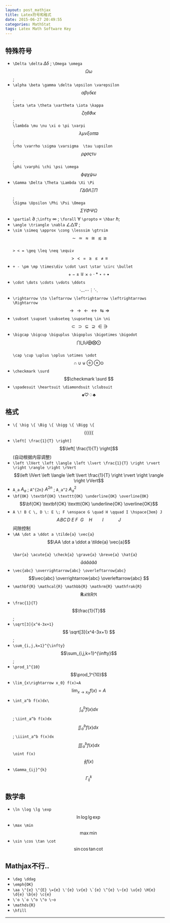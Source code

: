 ```yaml
---
layout: post_mathjax
title: Latex符号和格式
date: 2015-06-27 20:49:55
categories: MathStat
tags: Latex Math Software Key
---
```


## 特殊符号

- `\Delta \delta` $\Delta \delta$ ; `\Omega \omega` $$\Omega \omega$$;
- `\alpha \beta \gamma \delta \epsilon \varepsilon `$$\alpha \beta \gamma \delta \epsilon \varepsilon$$ ;  
`\zeta \eta \theta \vartheta \iota \kappa` $$\zeta \eta \theta \vartheta \iota \kappa$$ ;  
`\lambda \mu \nu \xi o \pi \varpi` $$\lambda \mu \nu \xi o \pi \varpi$$ ;  
`\rho \varrho \sigma \varsigma  \tau \upsilon` $$\rho \varrho \sigma \varsigma  \tau \upsilon$$ ;  
`\phi \varphi \chi \psi \omega` $$\phi \varphi \chi \psi \omega$$
- `\Gamma \Delta \Theta \Lambda \Xi \Pi` $$\Gamma \Delta \Theta \Lambda \Xi \Pi$$ ;  
`\Sigma \Upsilon \Phi \Psi \Omega` $$\Sigma \Upsilon \Phi \Psi \Omega$$
- `\partial` $\partial$ ;`\infty` $\infty$ ; `\forall` $\forall$ `\propto` $\propto$ `\hbar` $\hbar$; 
-  `\angle \triangle \nabla` $\angle \triangle \nabla$ ;
- `\sim \simeq \approx \cong \lesssim \gtrsim` $$\sim \simeq \approx \cong \lesssim \gtrsim $$  
`> < = \geq \leq \neq \equiv` $$> < = \geq \leq \neq \equiv $$
- `+ - \pm \mp \times\div \cdot \ast \star \circ \bullet` $$ + - \pm \mp \times \div \cdot \ast \star \circ \bullet$$
- `\cdot \dots \cdots \vdots \ddots` $$\cdot \dots \cdots \vdots \ddots$$
- `\rightarrow \to \leftarrow \leftrightarrow \leftrightarrows \Rightarrow` $$\rightarrow \to \leftarrow \leftrightarrow \leftrightarrows \Rightarrow$$
- `\subset \supset \subseteq \supseteq \in \ni` $$\subset \supset \subseteq \supseteq \in \ni$$
- `\bigcap \bigcup \biguplus \bigoplus \bigotimes \bigodot` $$\bigcap \bigcup \biguplus \bigoplus \bigotimes \bigodot$$  
`\cap \cup \uplus \oplus \otimes \odot` $$\cap \cup \uplus \oplus \otimes \odot$$
- `\checkmark \surd` $$\checkmark \surd $$
- `\spadesuit \heartsuit \diamondsuit \clubsuit` $$ \spadesuit \heartsuit \diamondsuit \clubsuit $$

## 格式

- `\{ \big \{ \Big \{ \bigg \{ \Bigg \{` $$ \{ \big \{ \Big \{ \bigg \{ \Bigg \{ $$
- `\left[ \frac{1}{T} \right]` $$\left[ \frac{1}{T} \right]$$ (自动根据内容调整)
- `\left \lVert \left \langle \left \lvert \frac{1}{T} \right \rvert \right \rangle \right \rVert` $$\left \lVert \left \langle \left \lvert \frac{1}{T} \right \rvert \right \rangle \right \rVert$$
- `A_a` $A_a$ ; `A^{2n}` $A^{2n}$ ; `A_a^2` $A_a^2$
- `\bf{OK} \textbf{OK} \texttt{OK} \underline{OK} \overline{OK}` $$\bf{OK} \textbf{OK} \texttt{OK} \underline{OK} \overline{OK}$$
- `A \! B C \, D \: E \; F \enspace G \quad H \qquad I \hspace{3em} J` $$A \! B C \, D \: E \; F \enspace G \quad H \qquad I \hspace{3em} J $$ 间隙控制
- `` \AA \dot a \ddot a \tilde{a} \vec{a} `` $$\AA \dot a \ddot a \tilde{a} \vec{a}$$    
``\bar{a} \acute{a} \check{a} \grave{a} \breve{a} \hat{a}`` $$\bar{a} \acute{a} \check{a} \grave{a} \breve{a} \hat{a}$$ 
- `\vec{abc} \overrightarrow{abc} \overleftarrow{abc} ` $$\vec{abc} \overrightarrow{abc} \overleftarrow{abc} $$
- `\mathbf{R} \mathcal{R} \mathbb{R} \mathrm{R} \mathfrak{R}` $$\mathbf{R} \mathcal{R} \mathbb{R} \mathrm{R} \mathfrak{R}$$
- `\frac{1}{T}` $$\frac{1}{T}$$ ;  
- `\sqrt[3]{x^4-3x+1}` $$ \sqrt[3]{x^4-3x+1} $$ ; 
- `\sum_{i,j,k=1}^{\infty}` $$\sum_{i,j,k=1}^{\infty}$$ ; 
- `\prod_1^{10}` $$\prod_1^{10}$$
- `\lim_{x\rightarrow x_0} f(x)=A` $$\lim_{x\rightarrow x_0} f(x)=A$$  
- `\int_a^b f(x)dx\` $$\int_a^b f(x)dx$$ ; `\iint_a^b f(x)dx` $$\iint_a^b f(x)dx\ $$ ; `\iiint_a^b f(x)dx` $$\iiint_a^b f(x)dx$$ `\oint f(x)` $$\oint f(x)$$
- `\Gamma_{ij}^{k}` $$\Gamma_{ij}^{k}$$


## 数学串

- `\ln \log \lg \exp` $$\ln \log \lg \exp$$
- `\max \min` $$\max \min$$
- `\sin \cos \tan \cot ` $$\sin \cos \tan \cot$$

## Mathjax不行..
- `\dag \ddag`
- ` \emph{OK} `
- ``\aa \"{e} \"{E} \={e} \'{e} \v{e} \`{e} \^{e} \~{e} \u{e} \H{e} \d{e} \b{e} \c{e}``
- `` \'o \`o \^o \"o \~o ``
- `\mathds{R} `
- `\hfill`

---
